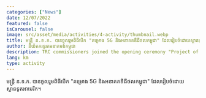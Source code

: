 ```yaml
---
categories: ["News"]
date: 12/07/2022
featured: false
isCarousel: false
image: src/asset/media/activities/4-activity/thumbnail.webp
title: មន្រ្តី ន.ទ.ក. បានចូលរួមពិធីបើក "គម្រោង 5G និងអនាគតឌីជីថលកម្ពុជា" ដែលរៀបចំដោយស្ថានទូតអាមេរិក
author: និយ័តករទូរគមនាគមន៍កម្ពុជា
description: TRC commissioners joined the opening ceremony "Project of 5G and Digital Future of Cambodia" hosted by the US Embassy
lang: km
type: activity
---
```


មន្រ្តី ន.ទ.ក. បានចូលរួមពិធីបើក "គម្រោង 5G និងអនាគតឌីជីថលកម្ពុជា" ដែលរៀបចំដោយស្ថានទូតអាមេរិក។
